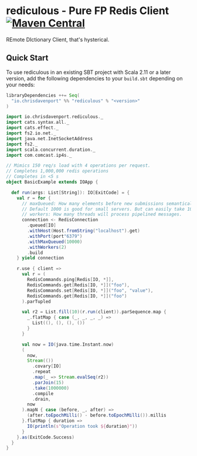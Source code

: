 # rediculous - Pure FP Redis Client [![Maven Central](https://maven-badges.herokuapp.com/maven-central/io.chrisdavenport/rediculous_2.13/badge.svg)](https://maven-badges.herokuapp.com/maven-central/io.chrisdavenport/rediculous_2.13)

REmote DIctionary Client, that's hysterical.

## Quick Start

To use rediculous in an existing SBT project with Scala 2.11 or a later version, add the following dependencies to your
`build.sbt` depending on your needs:

```scala
libraryDependencies ++= Seq(
  "io.chrisdavenport" %% "rediculous" % "<version>"
)
```


```scala
import io.chrisdavenport.rediculous._
import cats.syntax.all._
import cats.effect._
import fs2.io.net._
import java.net.InetSocketAddress
import fs2._
import scala.concurrent.duration._
import com.comcast.ip4s._

// Mimics 150 req/s load with 4 operations per request.
// Completes 1,000,000 redis operations
// Completes in <5 s
object BasicExample extends IOApp {

  def run(args: List[String]): IO[ExitCode] = {
    val r = for {
      // maxQueued: How many elements before new submissions semantically block. Tradeoff of memory to queue jobs.
      // Default 1000 is good for small servers. But can easily take 100,000.
      // workers: How many threads will process pipelined messages.
      connection <- RedisConnection
        .queued[IO]
        .withHost(Host.fromString("localhost").get)
        .withPort(port"6379")
        .withMaxQueued(10000)
        .withWorkers(2)
        .build
    } yield connection

    r.use { client =>
      val r = (
        RedisCommands.ping[Redis[IO, *]],
        RedisCommands.get[Redis[IO, *]]("foo"),
        RedisCommands.set[Redis[IO, *]]("foo", "value"),
        RedisCommands.get[Redis[IO, *]]("foo")
      ).parTupled

      val r2 = List.fill(10)(r.run(client)).parSequence.map {
        _.flatMap { case (_, _, _, _) =>
          List((), (), (), ())
        }
      }

      val now = IO(java.time.Instant.now)
      (
        now,
        Stream(())
          .covary[IO]
          .repeat
          .map(_ => Stream.evalSeq(r2))
          .parJoin(15)
          .take(1000000)
          .compile
          .drain,
        now
      ).mapN { case (before, _, after) =>
        (after.toEpochMilli() - before.toEpochMilli()).millis
      }.flatMap { duration =>
        IO(println(s"Operation took ${duration}"))
      }
    }.as(ExitCode.Success)
  }
}
```
